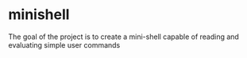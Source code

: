 # minishell
The goal of the project is to create a mini-shell capable of reading and evaluating simple user commands
